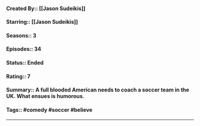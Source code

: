 #### Created By:: [[Jason Sudeikis]]
#### Starring:: [[Jason Sudeikis]]
#### Seasons:: 3
#### Episodes:: 34
#### Status:: Ended
#### Rating:: 7
#### Summary:: A full blooded American needs to coach a soccer team in the UK. What ensues is humorous.
#### Tags:: #comedy #soccer #believe

---

